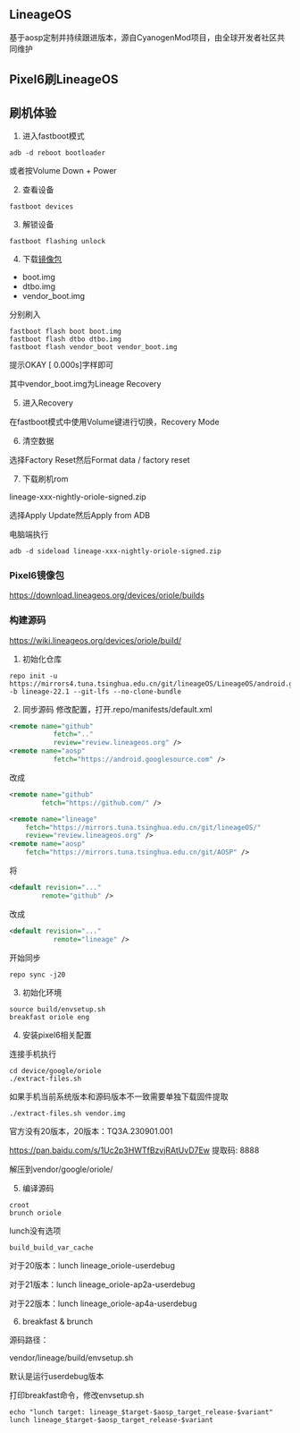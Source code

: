 ## LineageOS
基于aosp定制并持续跟进版本，源自CyanogenMod项目，由全球开发者社区共同维护
## Pixel6刷LineageOS
## 刷机体验
1. 进入fastboot模式
```shell
adb -d reboot bootloader
```
或者按Volume Down + Power

2. 查看设备
```shell
fastboot devices
```
3. 解锁设备
```shell
fastboot flashing unlock
```
4. 下载[镜像包](./fws_lineage_os.md#pixel6镜像包)
- boot.img
- dtbo.img
- vendor_boot.img

分别刷入
```shell
fastboot flash boot boot.img
fastboot flash dtbo dtbo.img
fastboot flash vendor_boot vendor_boot.img
```
提示OKAY [  0.000s]字样即可

其中vendor_boot.img为Lineage Recovery

5. 进入Recovery

在fastboot模式中使用Volume键进行切换，Recovery Mode

6. 清空数据

选择Factory Reset然后Format data / factory reset

7. 下载刷机rom

lineage-xxx-nightly-oriole-signed.zip

选择Apply Update然后Apply from ADB

电脑端执行
```shell
adb -d sideload lineage-xxx-nightly-oriole-signed.zip
```
### Pixel6镜像包
https://download.lineageos.org/devices/oriole/builds

### 构建源码
https://wiki.lineageos.org/devices/oriole/build/

1. 初始化仓库
```shell
repo init -u https://mirrors4.tuna.tsinghua.edu.cn/git/lineageOS/LineageOS/android.git -b lineage-22.1 --git-lfs --no-clone-bundle
```
2. 同步源码
修改配置，打开.repo/manifests/default.xml
```xml
<remote name="github"
           fetch=".."
           review="review.lineageos.org" />
<remote name="aosp"
           fetch="https://android.googlesource.com" />
```
改成
```xml
<remote name="github"
        fetch="https://github.com/" />

<remote name="lineage"
    fetch="https://mirrors.tuna.tsinghua.edu.cn/git/lineageOS/"
    review="review.lineageos.org" />
<remote name="aosp"
    fetch="https://mirrors.tuna.tsinghua.edu.cn/git/AOSP" />
```
将
```xml
<default revision="..."
        remote="github" />
```
改成
```xml
<default revision="..."
           remote="lineage" />
```
开始同步
```shell
repo sync -j20
```
3. 初始化环境
```shell
source build/envsetup.sh
breakfast oriole eng
```
4. 安装pixel6相关配置

连接手机执行
```shell
cd device/google/oriole
./extract-files.sh
```
如果手机当前系统版本和源码版本不一致需要单独下载固件提取
```shell
./extract-files.sh vendor.img
```
官方没有20版本，20版本：TQ3A.230901.001

https://pan.baidu.com/s/1Uc2p3HWTfBzvjRAtUvD7Ew 提取码: 8888

解压到vendor/google/oriole/

5. 编译源码
```shell
croot
brunch oriole
```
lunch没有选项
```
build_build_var_cache
```

对于20版本：lunch lineage_oriole-userdebug

对于21版本：lunch lineage_oriole-ap2a-userdebug

对于22版本：lunch lineage_oriole-ap4a-userdebug

6. breakfast & brunch

源码路径：

vendor/lineage/build/envsetup.sh

默认是运行userdebug版本

打印breakfast命令，修改envsetup.sh
```
echo "lunch target: lineage_$target-$aosp_target_release-$variant"
lunch lineage_$target-$aosp_target_release-$variant
```